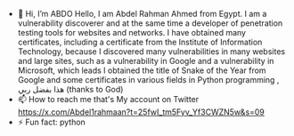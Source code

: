 - 👋 Hi, I’m ABDO
Hello, I am Abdel Rahman Ahmed from Egypt. I am a vulnerability discoverer and at the same time a developer of penetration testing tools for websites and networks. I have obtained many certificates, including a certificate from the Institute of Information Technology, because I discovered many vulnerabilities in many websites and large sites, such as a vulnerability in Google and a vulnerability in Microsoft, which leads I obtained the title of Snake of the Year from Google and some certificates in various fields in Python programming , هذا بفضل ربي (thanks to God)
- 📫 How to reach me that's My account on Twitter https://x.com/Abdel1rahmaan?t=25fwI_tm5Fyv_Yf3CWZN5w&s=09
- ⚡ Fun fact: python 

<!---
ABDO20005839/ABDO20005839 is a ✨ special ✨ repository because its `README.md` (this file) appears on your GitHub profile.
You can click the Preview link to take a look at your changes.
--->
